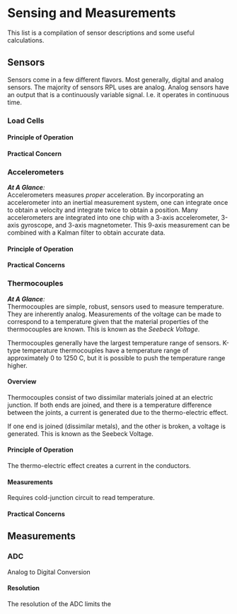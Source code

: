 # Sensing and Measurements

This list is a compilation of sensor descriptions and some useful calculations.

## Sensors
Sensors come in a few different flavors. Most generally, digital and analog sensors. The majority of sensors RPL uses are analog. Analog sensors have an output that is a continuously variable signal. I.e. it operates in continuous time.

### Load Cells

#### Principle of Operation


#### Practical Concern


### Accelerometers
_**At A Glance**:_ <br>
Accelerometers measures _proper_ acceleration. By incorporating an accelerometer into an inertial measurement system, one can integrate once to obtain a velocity and integrate twice to obtain a position. Many accelerometers are integrated into one chip with a 3-axis accelerometer, 3-axis gyroscope, and 3-axis magnetometer. This 9-axis measurement can be combined with a Kalman filter to obtain accurate data.

#### Principle of Operation


#### Practical Concerns


### Thermocouples
_**At A Glance**:_ <br>
Thermocouples are simple, robust, sensors used to measure temperature. They are inherently analog. Measurements of the voltage can be made to correspond to a temperature given that the material properties of the thermocouples are known. This is known as the _Seebeck Voltage_.

Thermocouples generally have the largest temperature range of sensors. K-type temperature thermocouples have a temperature range of approximately 0 to 1250 C, but it is possible to push the temperature range higher.

#### Overview
Thermocouples consist of two dissimilar materials joined at an electric junction. If both ends are joined, and there is a temperature difference between the joints, a current is generated due to the thermo-electric effect.

If one end is joined (dissimilar metals), and the other is broken, a voltage is generated. This is known as the Seebeck Voltage.

#### Principle of Operation
The thermo-electric effect creates a current in the conductors.

#### Measurements
Requires cold-junction circuit to read temperature.

#### Practical Concerns


## Measurements
### ADC
Analog to Digital Conversion

#### Resolution
The resolution of the ADC limits the
